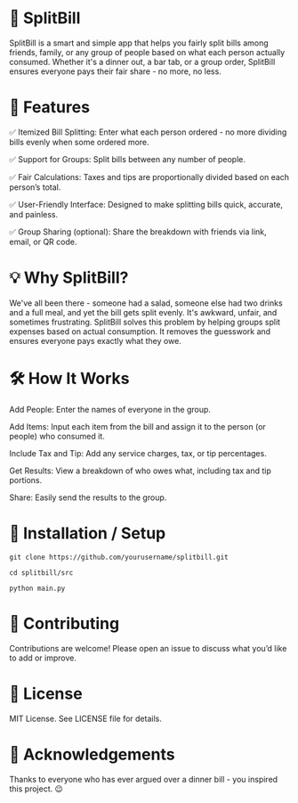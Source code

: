 # 🧾 SplitBill

SplitBill is a smart and simple app that helps you fairly split bills among friends, family, or any group of people based on what each person actually consumed. Whether it's a dinner out, a bar tab, or a group order, SplitBill ensures everyone pays their fair share - no more, no less.

# 🚀 Features

✅ Itemized Bill Splitting: Enter what each person ordered - no more dividing bills evenly when some ordered more.

✅ Support for Groups: Split bills between any number of people.

✅ Fair Calculations: Taxes and tips are proportionally divided based on each person’s total.

✅ User-Friendly Interface: Designed to make splitting bills quick, accurate, and painless.

✅ Group Sharing (optional): Share the breakdown with friends via link, email, or QR code.

# 💡 Why SplitBill?

We've all been there - someone had a salad, someone else had two drinks and a full meal, and yet the bill gets split evenly. It's awkward, unfair, and sometimes frustrating. SplitBill solves this problem by helping groups split expenses based on actual consumption. It removes the guesswork and ensures everyone pays exactly what they owe.

# 🛠️ How It Works

Add People: Enter the names of everyone in the group.

Add Items: Input each item from the bill and assign it to the person (or people) who consumed it.

Include Tax and Tip: Add any service charges, tax, or tip percentages.

Get Results: View a breakdown of who owes what, including tax and tip portions.

Share: Easily send the results to the group.

# 🔧 Installation / Setup

`git clone https://github.com/yourusername/splitbill.git`

`cd splitbill/src`

`python main.py`


# 🤝 Contributing

Contributions are welcome! Please open an issue to discuss what you’d like to add or improve.

# 📄 License

MIT License. See LICENSE file for details.

# 🙌 Acknowledgements

Thanks to everyone who has ever argued over a dinner bill - you inspired this project. 😉
